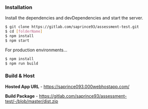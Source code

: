 ### Installation

Install the dependencies and devDependencies and start the server.

```sh
$ git clone https://gitlab.com/saprince93/assessment-test.git
$ cd [folderName]
$ npm install
$ npm start
```

For production environments...

```sh
$ npm install
$ npm run build
```

### Build & Host
**Hosted App URL** - https://saprince093.000webhostapp.com/

**Build Package** - https://gitlab.com/saprince93/assessment-test/-/blob/master/dist.zip
